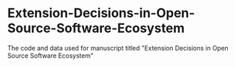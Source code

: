 # Extension-Decisions-in-Open-Source-Software-Ecosystem
The code and data used for manuscript titled "Extension Decisions in Open Source Software Ecosystem"
